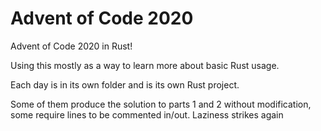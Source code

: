 # Advent of Code 2020

Advent of Code 2020 in Rust!

Using this mostly as a way to learn more about basic Rust usage.

Each day is in its own folder and is its own Rust project.

Some of them produce the solution to parts 1 and 2 without modification, some require lines to be commented in/out. Laziness strikes again

